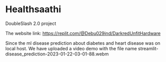 # Healthsaathi
DoubleSlash 2.0 project

The  website link:
https://replit.com/@Debu029ind/DarkredUnfitHardware


Since the ml disease prediction about diabetes and heart disease was on local host. We have uploaded a video demo with the file name streamlit-disease_prediction-2023-01-22-03-01-88.webm

